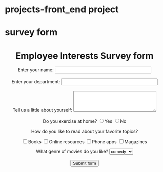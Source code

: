 # projects-front_end project 
# survey form
<!DOCTYPE HTML>
<!-- This is how HTML comments look like -->
<html>
<!-- the title will appear on the page-->
<head>
<title>Employee Interests Survey</title>
</head>
<body>
<!-- as it is a survey form, we will need to submit the details, hence we use form -->
<!-- We can give absolute url, or relative url like /nextpage.jsp, and specify POST or GET method -->
<form action="http://google.co.in">
<!-- If we remove this, every thing will move to the left of the page-->
<div align="center">
<!--Adds a heading to the form-->
<h1>Employee Interests Survey form</h1>
Enter your name:
<!-- Input type text for small texts, specify size -->
<input type="text" name="UserName" size=35 maxlength=35 value="">
<!--Adds spaces - remove and see what happens -->
</br></br>
Enter your department:
<input type="text" name="Deptt" size=35 maxlength=35 value=""> </br> </br>
Tell us a little about yourself:
<!-- For writing lot of text like descriptions with text wrapping,
if you dont want text wrapping, you can add wrap = "off" (horizontal scrollbar -->
<textarea name="Comments" cols=30 rows=4></textarea> </br> </br>
Do you exercise at home?
<!-- Radio buttons help you choose one out of the many values -->
<input type="radio" name="exe" value=1>Yes
<input type="radio" name="exe" value=2>No
</p>
How do you like to read about your favorite topics?
<p>
<!--Checkbox lets you select multiple options -->
<input type="checkbox" name="Books">Books
<input type="checkbox" name="Web">Online resources
<input type="checkbox" name="Phone">Phone apps
<input type="checkbox" name="Magazines">Magazines
</p>
What genre of movies do you like?
<!--Select box lets you choose one of the multiple dropdown options-->
<select name="moviepref" ><option>
<option value=1 selected = "true">comedy
<option value=2 >romance
<option value=3 >thriller
<option value=4 >horror
<option value=5 >biopic
</select>
</br></br>
<!--submits the information entered in the form by the user -->
<input type=submit value="Submit form">
</div>
</form>
</body>
</html>
